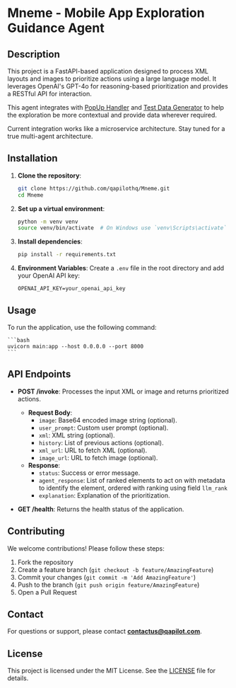 # Mneme - Mobile App Exploration Guidance Agent

## Description

This project is a FastAPI-based application designed to process XML layouts and images to prioritize actions using a large language model. It leverages OpenAI's GPT-4o for reasoning-based prioritization and provides a RESTful API for interaction.

This agent integrates with [PopUp Handler](https://github.com/qapilothq/Valetudo) and [Test Data Generator](https://github.com/qapilothq/Euporie) to help the exploration be more contextual and provide data wherever required.

Current integration works like a microservice architecture. Stay tuned for a true multi-agent architecture.

## Installation

1. **Clone the repository**:
   ```bash
   git clone https://github.com/qapilothq/Mneme.git
   cd Mneme
   ```

2. **Set up a virtual environment**:
   ```bash
   python -m venv venv
   source venv/bin/activate  # On Windows use `venv\Scripts\activate`
   ```

3. **Install dependencies**:
   ```bash
   pip install -r requirements.txt
   ```

4. **Environment Variables**:
   Create a `.env` file in the root directory and add your OpenAI API key:
   ```
   OPENAI_API_KEY=your_openai_api_key
   ```

## Usage

To run the application, use the following command:

    ```bash
    uvicorn main:app --host 0.0.0.0 --port 8000
    ```


## API Endpoints

- **POST /invoke**: Processes the input XML or image and returns prioritized actions.
  - **Request Body**: 
    - `image`: Base64 encoded image string (optional).
    - `user_prompt`: Custom user prompt (optional).
    - `xml`: XML string (optional).
    - `history`: List of previous actions (optional).
    - `xml_url`: URL to fetch XML (optional).
    - `image_url`: URL to fetch image (optional).
  - **Response**:
    - `status`: Success or error message.
    - `agent_response`: List of ranked elements to act on with metadata to identify the element, ordered with ranking using field `llm_rank`
    - `explanation`: Explanation of the prioritization.

- **GET /health**: Returns the health status of the application.

## Contributing

We welcome contributions! Please follow these steps:

1. Fork the repository
2. Create a feature branch (`git checkout -b feature/AmazingFeature`)
3. Commit your changes (`git commit -m 'Add AmazingFeature'`)
4. Push to the branch (`git push origin feature/AmazingFeature`)
5. Open a Pull Request

## Contact
For questions or support, please contact **[contactus@qapilot.com](mailto:contactus@qapilot.com)**.

## License
This project is licensed under the MIT License. See the [LICENSE](LICENSE) file for details.